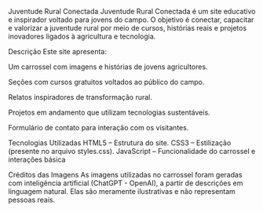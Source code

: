 Juventude Rural Conectada 
Juventude Rural Conectada é um site educativo e inspirador voltado para jovens do campo. O objetivo é conectar, capacitar e valorizar a juventude rural por meio de cursos, histórias reais e projetos inovadores ligados à agricultura e tecnologia.

Descrição
Este site apresenta:

Um carrossel com imagens e histórias de jovens agricultores.

Seções com cursos gratuitos voltados ao público do campo.

Relatos inspiradores de transformação rural.

Projetos em andamento que utilizam tecnologias sustentáveis.

Formulário de contato para interação com os visitantes.

Tecnologias Utilizadas
HTML5 – Estrutura do site.
CSS3 – Estilização (presente no arquivo styles.css).
JavaScript – Funcionalidade do carrossel e interações básica

Créditos das Imagens
As imagens utilizadas no carrossel foram geradas com inteligência artificial (ChatGPT - OpenAI), a partir de descrições em linguagem natural. 
Elas são meramente ilustrativas e não representam pessoas reais.


